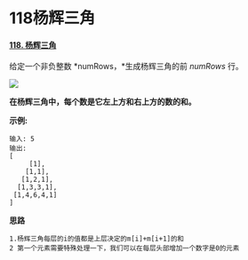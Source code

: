 # 118杨辉三角


#### [118. 杨辉三角](https://leetcode-cn.com/problems/pascals-triangle/)

给定一个非负整数 *numRows，*生成杨辉三角的前 *numRows* 行。

![](https://upload.wikimedia.org/wikipedia/commons/0/0d/PascalTriangleAnimated2.gif)



**在杨辉三角中，每个数是它左上方和右上方的数的和。**



**示例:**

```
输入: 5
输出:
[
     [1],
    [1,1],
   [1,2,1],
  [1,3,3,1],
 [1,4,6,4,1]
]
```



**思路**

```
1.杨辉三角每层的i的值都是上层决定的m[i]+m[i+1]的和
2 第一个元素需要特殊处理一下，我们可以在每层头部增加一个数字是0的元素
```


